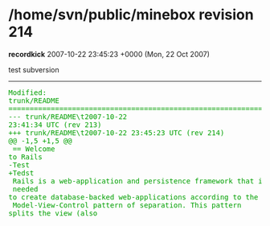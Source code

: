 # /home/svn/public/minebox revision 214

<p><b>recordkick</b> 2007-10-22 23:45:23 +0000 (Mon, 22 Oct 2007)</p><p>test
subversion<br>
</p><hr noshade><pre><font color=\"gray\">Modified:
trunk/README
===================================================================
--- trunk/README\t2007-10-22
23:41:34 UTC (rev 213)
+++ trunk/README\t2007-10-22 23:45:23 UTC (rev 214)
@@ -1,5 +1,5 @@
 == Welcome
to Rails
-Test
+Tedst
 Rails is a web-application and persistence framework that includes everything
 needed
to create database-backed web-applications according to the
 Model-View-Control pattern of separation. This pattern
splits the view (also

</font>
</pre>
